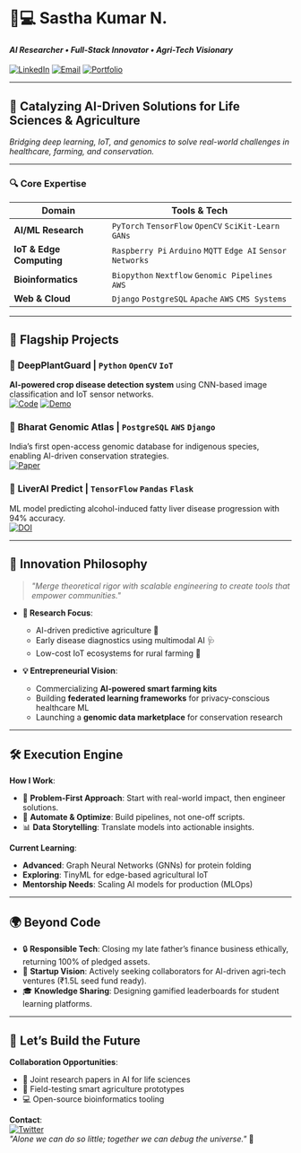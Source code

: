 # 👨💻 **Sastha Kumar N.**  
#### *AI Researcher • Full-Stack Innovator • Agri-Tech Visionary*  
[![LinkedIn](https://img.shields.io/badge/Let's_Connect-%230A66C2?style=for-the-badge&logo=linkedin)](https://linkedin.com/in/your-profile)
[![Email](https://img.shields.io/badge/Reach_Out-%23EA4335?style=for-the-badge&logo=gmail)](mailto:your-email)
[![Portfolio](https://img.shields.io/badge/My_Work-%2300CC88?style=for-the-badge)](https://your-portfolio.com)

---

## 🚀 **Catalyzing AI-Driven Solutions for Life Sciences & Agriculture**  
*Bridging deep learning, IoT, and genomics to solve real-world challenges in healthcare, farming, and conservation.*  

---

### 🔍 **Core Expertise**  
| **Domain**               | **Tools & Tech**                                                                 |  
|--------------------------|----------------------------------------------------------------------------------|  
| **AI/ML Research**        | `PyTorch` `TensorFlow` `OpenCV` `SciKit-Learn` `GANs`                           |  
| **IoT & Edge Computing**  | `Raspberry Pi` `Arduino` `MQTT` `Edge AI` `Sensor Networks`                     |  
| **Bioinformatics**        | `Biopython` `Nextflow` `Genomic Pipelines` `AWS`                                |  
| **Web & Cloud**           | `Django` `PostgreSQL` `Apache` `AWS` `CMS Systems`                              |  

---

## 🎯 **Flagship Projects**  

### 🌾 **DeepPlantGuard** | `Python` `OpenCV` `IoT`  
**AI-powered crop disease detection system** using CNN-based image classification and IoT sensor networks.  
[![Code](https://img.shields.io/badge/Repo-%232CA5E0?style=flat)](your-repo-link) [![Demo](https://img.shields.io/badge/Live_Prototype-%2342B983?style=flat)](your-demo-link)  

### 🧬 **Bharat Genomic Atlas** | `PostgreSQL` `AWS` `Django`  
India’s first open-access genomic database for indigenous species, enabling AI-driven conservation strategies.  
[![Paper](https://img.shields.io/badge/Preprint-%23FF6F61?style=flat)](your-preprint-link)  

### 💊 **LiverAI Predict** | `TensorFlow` `Pandas` `Flask`  
ML model predicting alcohol-induced fatty liver disease progression with 94% accuracy.  
[![DOI](https://img.shields.io/badge/DOI-10.XXXXX-%23009988)](your-doi-link)  

---

## 🧠 **Innovation Philosophy**  
> *"Merge theoretical rigor with scalable engineering to create tools that empower communities."*  

- **🔬 Research Focus**:  
  - AI-driven predictive agriculture 🚜  
  - Early disease diagnostics using multimodal AI 🩺  
  - Low-cost IoT ecosystems for rural farming 🌱  

- **💡 Entrepreneurial Vision**:  
  - Commercializing **AI-powered smart farming kits**  
  - Building **federated learning frameworks** for privacy-conscious healthcare ML  
  - Launching a **genomic data marketplace** for conservation research  

---

## 🛠️ **Execution Engine**  
**How I Work**:  
- 🎯 **Problem-First Approach**: Start with real-world impact, then engineer solutions.  
- 🤖 **Automate & Optimize**: Build pipelines, not one-off scripts.  
- 📊 **Data Storytelling**: Translate models into actionable insights.  

**Current Learning**:  
- **Advanced**: Graph Neural Networks (GNNs) for protein folding  
- **Exploring**: TinyML for edge-based agricultural IoT  
- **Mentorship Needs**: Scaling AI models for production (MLOps)  

---

## 🌍 **Beyond Code**  
- 🔒 **Responsible Tech**: Closing my late father’s finance business ethically, returning 100% of pledged assets.  
- 💼 **Startup Vision**: Actively seeking collaborators for AI-driven agri-tech ventures (₹1.5L seed fund ready).  
- 🎓 **Knowledge Sharing**: Designing gamified leaderboards for student learning platforms.  

---

## 🤝 **Let’s Build the Future**  
**Collaboration Opportunities**:  
- 🧪 Joint research papers in AI for life sciences  
- 🌾 Field-testing smart agriculture prototypes  
- 💻 Open-source bioinformatics tooling  

**Contact**:  
[![Twitter](https://img.shields.io/badge/Tweet_Me-%231DA1F2?style=for-the-badge&logo=twitter)](https://twitter.com/your-handle)  
*"Alone we can do so little; together we can debug the universe."* 🚀  
